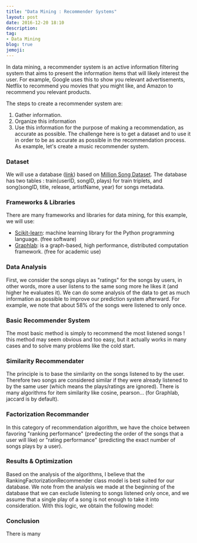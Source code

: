 ```yaml
---
title: "Data Mining : Recommender Systems"
layout: post
date: 2016-12-20 18:10
description:
tag:
- Data Mining
blog: true
jemoji:
---
```


In data mining, a recommender system is an active information filtering system that aims to present the information items that will likely interest the user. For example, Google uses this to show you relevant advertisements, Netflix to recommend you movies that you might like, and Amazon to recommend you relevant products.

The steps to create a recommender system are:
1. Gather information.
2. Organize this information
3. Use this information for the purpose of making a recommendation, as accurate as possible.
The challenge here is to get a dataset and to use it in order to be as accurate as possible in the recommendation process.
As example, let's create a music recommender system.

### Dataset

We will use a database ([link][2]) based on [Million Song Dataset][1].
The database has two tables : train(userID, songID, plays) for train triplets, and song(songID, title, release, artistName, year) for songs metadata.


### Frameworks & Libraries

There are many frameworks and libraries for data mining, for this example, we will use:
* [Scikit-learn][3]: machine learning library for the Python programming language. (free software)
* [Graphlab][4]: is a graph-based, high performance, distributed computation framework. (free for academic use)

### Data Analysis

First, we consider the songs plays as "ratings" for the songs by users, in other words, more a user listens to the same song more he likes it (and higher he evaluates it).
We can do some analysis of the data to get as much information as possible to improve our prediction system afterward. For example, we note that about 58% of the songs were listened to only once.

### Basic Recommender System

The most basic method is simply to recommend the most listened songs ! this method may seem obvious and too easy, but it actually works in many cases and to solve many problems like the cold start.

### Similarity Recommendater

The principle is to base the similarity on the songs listened to by the user. Therefore two songs are considered similar if they were already listened to by the same user (which means the plays/ratings are ignored).
There is many algorithms for item similarity like cosine, pearson... (for Graphlab, jaccard is by default).

### Factorization Recommander

In this category of recommendation algorithm, we have the choice between favoring "ranking performance" (predecting the order of the songs that a user will like) or "rating performance" (predicting the exact number of songs plays by a user).

### Results & Optimization

Based on the analysis of the algorithms, I believe that the RankingFactorizationRecommender class model is best suited for our database.
We note from the analysis we made at the beginning of the database that we can exclude listening to songs listened only once, and we assume that a single play of a song is not enough to take it into consideration. With this logic, we obtain the following model:

### Conclusion

There is many

[1]: http://labrosa.ee.columbia.edu/millionsong/
[2]: https://transfer.sh/o5q2l/msd.sqlite3
[3]: http://scikit-learn.org/
[4]: https://turi.com/
